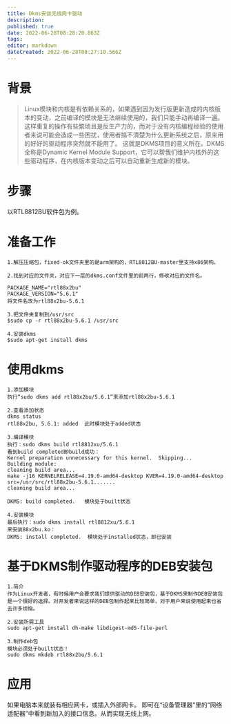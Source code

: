 ```yaml
---
title: Dkms安装无线网卡驱动
description: 
published: true
date: 2022-06-28T08:28:20.863Z
tags: 
editor: markdown
dateCreated: 2022-06-28T08:27:10.566Z
---
```


# 背景
>  Linux模块和内核是有依赖关系的，如果遇到因为发行版更新造成的内核版本的变动，之前编译的模块是无法继续使用的，我们只能手动再编译一遍。
> 这样重复的操作有些繁琐且是反生产力的，而对于没有内核编程经验的使用者来说可能会造成一些困扰，使用者搞不清楚为什么更新系统之后，原来用的好好的驱动程序突然就不能用了。
> 这就是DKMS项目的意义所在。DKMS全称是Dynamic Kernel Module Support，它可以帮我们维护内核外的这些驱动程序，在内核版本变动之后可以自动重新生成新的模块。
 
# 步骤
以RTL8812BU软件包为例。

# 准备工作
```
1.解压压缩包，fixed-ok文件夹里的是arm架构的，RTL8812BU-master里支持x86架构。

2.找到对应的文件夹，对应下一层的dkms.conf文件里的前两行，修改对应的文件名。

PACKAGE_NAME="rtl88x2bu"
PACKAGE_VERSION="5.6.1"
将文件名改为rtl88x2bu-5.6.1

3.把文件夹复制到/usr/src
$sudo cp -r rtl88x2bu-5.6.1 /usr/src

4.安装dkms
$sudo apt-get install dkms
```
# 使用dkms
```
1.添加模块
执行“sudo dkms add rtl88x2bu/5.6.1”来添加rtl88x2bu-5.6.1

2.查看添加状态
dkms status
rtl88x2bu, 5.6.1: added  此时模块处于added状态

3.编译模块
执行：sudo dkms build rtl8812xu/5.6.1
看到build completed即build成功：
Kernel preparation unnecessary for this kernel.  Skipping...
Building module:
cleaning build area...
make -j16 KERNELRELEASE=4.19.0-amd64-desktop KVER=4.19.0-amd64-desktop src=/usr/src/rtl88x2bu-5.6.1.......
cleaning build area...

DKMS: build completed.   模块处于built状态

4.安装模块
最后执行：sudo dkms install rtl8812xu/5.6.1 
来安装88x2bu.ko：
DKMS: install completed.  模块处于installed状态，即已安装
```

# 基于DKMS制作驱动程序的DEB安装包
```
1.简介
作为Linux开发者，有时候用户会要求我们提供驱动的DEB安装包，基于DKMS来制作DEB安装包是一个很好的选择。对开发者来说这样的DEB包制作起来比较简单，对于用户来说使用起来也省去许多烦恼。

2.安装所需工具
sudo apt-get install dh-make libdigest-md5-file-perl

3.制作deb包
模块必须处于built状态！
sudo dkms mkdeb rtl88x2bu/5.6.1
```

# 应用
如果电脑本来就装有相应网卡，或插入外部网卡。
即可在“设备管理器“里的“网络适配器”中看到新加入的接口信息。从而实现无线上网。